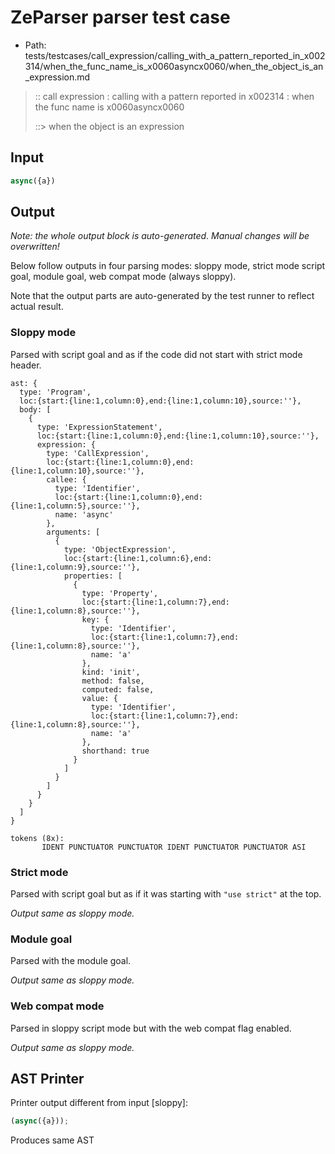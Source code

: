 # ZeParser parser test case

- Path: tests/testcases/call_expression/calling_with_a_pattern_reported_in_x002314/when_the_func_name_is_x0060asyncx0060/when_the_object_is_an_expression.md

> :: call expression : calling with a pattern reported in x002314 : when the func name is x0060asyncx0060
>
> ::> when the object is an expression

## Input

`````js
async({a})
`````

## Output

_Note: the whole output block is auto-generated. Manual changes will be overwritten!_

Below follow outputs in four parsing modes: sloppy mode, strict mode script goal, module goal, web compat mode (always sloppy).

Note that the output parts are auto-generated by the test runner to reflect actual result.

### Sloppy mode

Parsed with script goal and as if the code did not start with strict mode header.

`````
ast: {
  type: 'Program',
  loc:{start:{line:1,column:0},end:{line:1,column:10},source:''},
  body: [
    {
      type: 'ExpressionStatement',
      loc:{start:{line:1,column:0},end:{line:1,column:10},source:''},
      expression: {
        type: 'CallExpression',
        loc:{start:{line:1,column:0},end:{line:1,column:10},source:''},
        callee: {
          type: 'Identifier',
          loc:{start:{line:1,column:0},end:{line:1,column:5},source:''},
          name: 'async'
        },
        arguments: [
          {
            type: 'ObjectExpression',
            loc:{start:{line:1,column:6},end:{line:1,column:9},source:''},
            properties: [
              {
                type: 'Property',
                loc:{start:{line:1,column:7},end:{line:1,column:8},source:''},
                key: {
                  type: 'Identifier',
                  loc:{start:{line:1,column:7},end:{line:1,column:8},source:''},
                  name: 'a'
                },
                kind: 'init',
                method: false,
                computed: false,
                value: {
                  type: 'Identifier',
                  loc:{start:{line:1,column:7},end:{line:1,column:8},source:''},
                  name: 'a'
                },
                shorthand: true
              }
            ]
          }
        ]
      }
    }
  ]
}

tokens (8x):
       IDENT PUNCTUATOR PUNCTUATOR IDENT PUNCTUATOR PUNCTUATOR ASI
`````

### Strict mode

Parsed with script goal but as if it was starting with `"use strict"` at the top.

_Output same as sloppy mode._

### Module goal

Parsed with the module goal.

_Output same as sloppy mode._

### Web compat mode

Parsed in sloppy script mode but with the web compat flag enabled.

_Output same as sloppy mode._

## AST Printer

Printer output different from input [sloppy]:

````js
(async({a}));
````

Produces same AST
